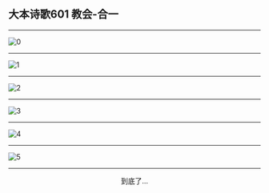 
## 大本诗歌601 教会-合一
        
<div id="aplayer0"></div>

---

<img alt="0" data-original="/data/d0601/0">

---

<img alt="1" data-original="/data/d0601/1">

---

<img alt="2" data-original="/data/d0601/2">

---

<img alt="3" data-original="/data/d0601/3">

---

<img alt="4" data-original="/data/d0601/4">

---

<img alt="5" data-original="/data/d0601/5">

---

<p style="text-align: center">到底了...</p>

<script src="/js/dist-view.js"></script>

<script>
MAIN.id = 'd0601';
        
const ap0 = new APlayer({
    container: document.getElementById('aplayer0'),
    volume: 1,
    loop: 'none',
    preload: 'none',
    audio: [{
        name: '大本诗歌601.mp3',
        artist: '大本诗歌',
        url: 'https://res.wx.qq.com/voice/getvoice?mediaid=MzI0NTk3MDM5M18yMjQ3NDk1MTE0',
        cover: '/favicon'
    }]
});
</script>
